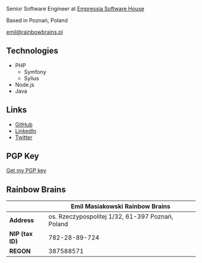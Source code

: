 Senior Software Engineer at [Empressia Software House](https://empressia.co)

Based in Poznań, Poland

[emil@rainbowbrains.pl](mailto:emil@rainbowbrains.pl)

## Technologies
- PHP
    - Symfony
    - Sylius
- Node.js
- Java

## Links
- [GitHub](https://github.com/EmilMassey/)
- [LinkedIn](https://www.linkedin.com/in/emil-masiakowski-73ab2ba7/)
- [Twitter](https://twitter.com/emasiakowski)

## PGP Key
[Get my PGP key](pgp.asc)

## Rainbow Brains

|               | Emil Masiakowski Rainbow Brains |
| ------------- | ------------- |
| **Address** | os. Rzeczypospolitej 1/32, 61-397 Poznań, Poland |
| **NIP (tax ID)** | 782-28-89-724 |
| **REGON** | 387588571 |

